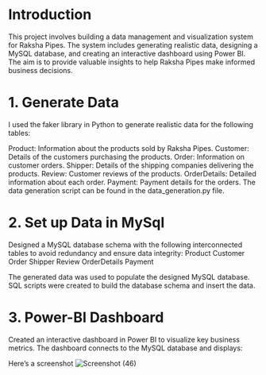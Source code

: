# Introduction
  This project involves building a data management and visualization system for Raksha Pipes. The system includes generating realistic data, designing a MySQL database, and creating an interactive dashboard using Power BI. The aim is to provide valuable insights to help Raksha Pipes make informed business decisions. 

# 1. Generate Data
I used the faker library in Python to generate realistic data for the following tables:

Product: Information about the products sold by Raksha Pipes.
Customer: Details of the customers purchasing the products.
Order: Information on customer orders.
Shipper: Details of the shipping companies delivering the products.
Review: Customer reviews of the products.
OrderDetails: Detailed information about each order.
Payment: Payment details for the orders.
The data generation script can be found in the data_generation.py file.

# 2. Set up Data in MySql
Designed a MySQL database schema with the following interconnected tables to avoid redundancy and ensure data integrity:
Product
Customer
Order
Shipper
Review
OrderDetails
Payment

The generated data was used to populate the designed MySQL database. SQL scripts were created to build the database schema and insert the data.

# 3. Power-BI Dashboard
Created an interactive dashboard in Power BI to visualize key business metrics. The dashboard connects to the MySQL database and displays:

Here’s a screenshot
![Screenshot (46)](https://github.com/akanksha5300/Raksha-Pipes/assets/156895186/b325b49a-d629-43e6-adb4-a59ba4afc884)



